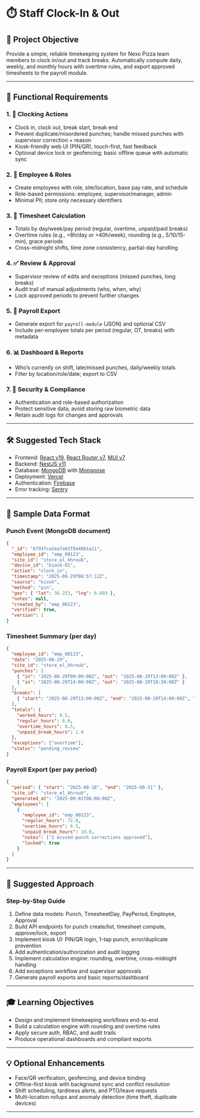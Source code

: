 # ⏱️ Staff Clock-In & Out

## 🎯 Project Objective
Provide a simple, reliable timekeeping system for Nexo Pizza team members to clock in/out and track breaks. Automatically compute daily, weekly, and monthly hours with overtime rules, and export approved timesheets to the payroll module.

---

## 🧩 Functional Requirements

### 1. 👋 Clocking Actions
- Clock in, clock out, break start, break end
- Prevent duplicate/misordered punches; handle missed punches with supervisor correction + reason
- Kiosk-friendly web UI (PIN/QR), touch-first, fast feedback
- Optional device lock or geofencing; basic offline queue with automatic sync

### 2. 👥 Employee & Roles
- Create employees with role, site/location, base pay rate, and schedule
- Role-based permissions: employee, supervisor/manager, admin
- Minimal PII; store only necessary identifiers

### 3. 🧮 Timesheet Calculation
- Totals by day/week/pay period (regular, overtime, unpaid/paid breaks)
- Overtime rules (e.g., >8h/day or >40h/week), rounding (e.g., 5/10/15-min), grace periods
- Cross-midnight shifts, time zone consistency, partial-day handling

### 4. ✅ Review & Approval
- Supervisor review of edits and exceptions (missed punches, long breaks)
- Audit trail of manual adjustments (who, when, why)
- Lock approved periods to prevent further changes

### 5. 💸 Payroll Export
- Generate export for `payroll-module` (JSON) and optional CSV
- Include per-employee totals per period (regular, OT, breaks) with metadata

### 6. 📊 Dashboard & Reports
- Who’s currently on shift, late/missed punches, daily/weekly totals
- Filter by location/role/date; export to CSV

### 7. 🔐 Security & Compliance
- Authentication and role-based authorization
- Protect sensitive data; avoid storing raw biometric data
- Retain audit logs for changes and approvals

---

## 🛠️ Suggested Tech Stack

- Frontend: [React v19], [React Router v7], [MUI v7]
- Backend: [NestJS v11]
- Database: [MongoDB] with [Mongoose]
- Deployment: [Vercel]
- Authentication: [Firebase]
- Error tracking: [Sentry]

---

## 🧪 Sample Data Format

### Punch Event (MongoDB document)
```json
{
  "_id": "6793fca2ea7a02f9a40b1a11",
  "employee_id": "emp_00123",
  "site_id": "store_el_khroub",
  "device_id": "kiosk-01",
  "action": "clock_in",
  "timestamp": "2025-08-29T08:57:12Z",
  "source": "kiosk",
  "method": "pin",
  "geo": { "lat": 36.253, "lng": 6.693 },
  "notes": null,
  "created_by": "emp_00123",
  "verified": true,
  "version": 1
}
```

### Timesheet Summary (per day)
```json
{
  "employee_id": "emp_00123",
  "date": "2025-08-29",
  "site_id": "store_el_khroub",
  "punches": [
    { "in": "2025-08-29T09:00:00Z", "out": "2025-08-29T13:00:00Z" },
    { "in": "2025-08-29T14:00:00Z", "out": "2025-08-29T18:30:00Z" }
  ],
  "breaks": [
    { "start": "2025-08-29T13:00:00Z", "end": "2025-08-29T14:00:00Z", "paid": false }
  ],
  "totals": {
    "worked_hours": 8.5,
    "regular_hours": 8.0,
    "overtime_hours": 0.5,
    "unpaid_break_hours": 1.0
  },
  "exceptions": ["overtime"],
  "status": "pending_review"
}
```

### Payroll Export (per pay period)
```json
{
  "period": { "start": "2025-08-18", "end": "2025-08-31" },
  "site_id": "store_el_khroub",
  "generated_at": "2025-09-01T06:00:00Z",
  "employees": [
    {
      "employee_id": "emp_00123",
      "regular_hours": 72.0,
      "overtime_hours": 6.5,
      "unpaid_break_hours": 10.0,
      "notes": ["2 missed-punch corrections approved"],
      "locked": true
    }
  ]
}
```

---

## 🧠 Suggested Approach

### Step-by-Step Guide
1. Define data models: Punch, TimesheetDay, PayPeriod, Employee, Approval
2. Build API endpoints for punch create/list, timesheet compute, approve/lock, export
3. Implement kiosk UI: PIN/QR login, 1-tap punch, error/duplicate prevention
4. Add authentication/authorization and audit logging
5. Implement calculation engine: rounding, overtime, cross-midnight handling
6. Add exceptions workflow and supervisor approvals
7. Generate payroll exports and basic reports/dashboard

---

## 🎓 Learning Objectives
- Design and implement timekeeping workflows end-to-end
- Build a calculation engine with rounding and overtime rules
- Apply secure auth, RBAC, and audit trails
- Produce operational dashboards and compliant exports

---

## 💡 Optional Enhancements
- Face/QR verification, geofencing, and device binding
- Offline-first kiosk with background sync and conflict resolution
- Shift scheduling, tardiness alerts, and PTO/leave requests
- Multi-location rollups and anomaly detection (time theft, duplicate devices)

---

[React v19]: https://react.dev/
[React Router v7]: https://reactrouter.com/
[MUI v7]: https://mui.com/
[NestJS v11]: https://nestjs.com/
[MongoDB]: https://www.mongodb.com/
[Mongoose]: https://mongoosejs.com/
[Vercel]: https://vercel.com/
[Firebase]: https://firebase.google.com/
[Sentry]: https://sentry.io/
